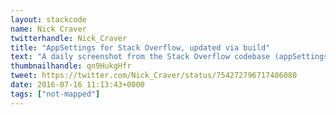 ```yaml
---
layout: stackcode
name: Nick Craver
twitterhandle: Nick_Craver
title: "AppSettings for Stack Overflow, updated via build"
text: "A daily screenshot from the Stack Overflow codebase (appSettings for Stack Overflow, updated via build). "
thumbnailhandle: qn9HukgHfr
tweet: https://twitter.com/Nick_Craver/status/754272796717486080
date: 2016-07-16 11:13:43+0000
tags: ["not-mapped"]
---
```

